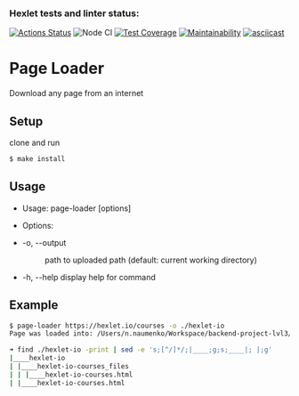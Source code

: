 ### Hexlet tests and linter status:
[![Actions Status](https://github.com/NikitaNaumenko/backend-project-lvl3/workflows/hexlet-check/badge.svg)](https://github.com/NikitaNaumenko/backend-project-lvl3/actions)
![Node CI](https://github.com/NikitaNaumenko/backend-project-lvl3/workflows/Node%20CI/badge.svg)
[![Test Coverage](https://api.codeclimate.com/v1/badges/56b52b4d6aea6c089559/test_coverage)](https://codeclimate.com/github/NikitaNaumenko/backend-project-lvl3/test_coverage)
[![Maintainability](https://api.codeclimate.com/v1/badges/56b52b4d6aea6c089559/maintainability)](https://codeclimate.com/github/NikitaNaumenko/backend-project-lvl3/maintainability)
[![asciicast](https://asciinema.org/a/VWUSYpQboLtHFrRG1CIsnYKq2.svg)](https://asciinema.org/a/VWUSYpQboLtHFrRG1CIsnYKq2)

# Page Loader

Download any page from an internet

## Setup

clone and run
```sh
$ make install
```

## Usage

* Usage: page-loader [options] <url>

* Options:
*  -o, --output <dir>  path to uploaded path (default: current working directory)
*  -h, --help          display help for command

## Example

```sh
$ page-loader https://hexlet.io/courses -o ./hexlet-io
Page was loaded into: /Users/n.naumenko/Workspace/backend-project-lvl3/hexlet-io-courses.html

➜ find ./hexlet-io -print | sed -e 's;[^/]*/;|____;g;s;____|; |;g'
|____hexlet-io
| |____hexlet-io-courses_files
| | |____hexlet-io-courses.html
| |____hexlet-io-courses.html

```
